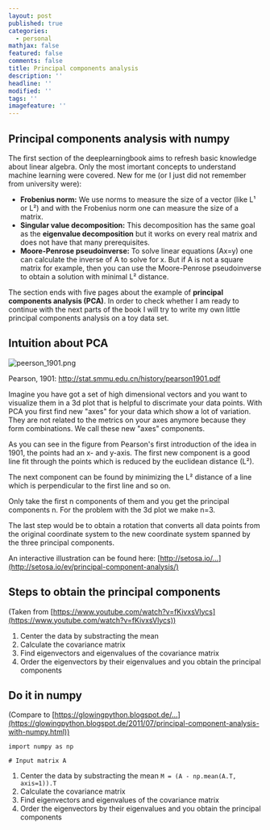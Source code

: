 ```yaml
---
layout: post
published: true
categories:
  - personal
mathjax: false
featured: false
comments: false
title: Principal components analysis
description: ''
headline: ''
modified: ''
tags: ''
imagefeature: ''
---
```

## Principal components analysis with numpy

The first section of the deeplearningbook aims to refresh basic knowledge about linear algebra.
Only the most imortant concepts to understand machine learning were covered. New for me (or I just did not remember from university were):

 - **Frobenius norm:** We use norms to measure the size of a vector (like L¹ or L²) and with the Frobenius norm one can measure the size of a matrix.
 - **Singular value decomposition:** This decomposition has the same goal as the **eigenvalue decomposition** but it works on every real matrix and does not have that many prerequisites.
 - **Moore-Penrose pseudoinverse:** To solve linear equations (Ax=y) one can calculate the inverse of A to solve for x. But if A is not a square matrix for example, then you can use the Moore-Penrose pseudoinverse to obtain a solution with minimal L² distance.

The section ends with five pages about the example of **principal components analysis (PCA)**. In order to check whether I am ready to continue with the next parts of the book I will try to write my own little principal components analysis on a toy data set.

## Intuition about PCA
![peerson_1901.png]({{site.baseurl}}/images/peerson_1901.png)

Pearson, 1901: http://stat.smmu.edu.cn/history/pearson1901.pdf

Imagine you have got a set of high dimensional vectors and you want to visualize them in a 3d plot that is helpful to discrimate your data points. With PCA you first find new "axes" for your data which show a lot of variation. They are not related to the metrics on your axes anymore because they form combinations. We call these new "axes" components.

As you can see in the figure from Pearson's first introduction of the idea in 1901, the points had an x- and y-axis. The first new component is a good line fit through the points which is reduced by the euclidean distance (L²).

The next component can be found by minimizing the L² distance of a line which is perpendicular to the first line and so on.

Only take the first n components of them and you get the principal components n. For the problem with the 3d plot we make n=3.

The last step would be to obtain a rotation that converts all data points from the original coordinate system to the new coordinate system spanned by the three principal components.

An interactive illustration can be found here: [http://setosa.io/...](http://setosa.io/ev/principal-component-analysis/)

## Steps to obtain the principal components

(Taken from [https://www.youtube.com/watch?v=fKivxsVlycs](https://www.youtube.com/watch?v=fKivxsVlycs))

1. Center the data by substracting the mean
2. Calculate the covariance matrix
3. Find eigenvectors and eigenvalues of the covariance matrix
4. Order the eigenvectors by their eigenvalues and you obtain the principal components

## Do it in numpy

(Compare to [https://glowingpython.blogspot.de/...](https://glowingpython.blogspot.de/2011/07/principal-component-analysis-with-numpy.html))

`import numpy as np`

`# Input matrix A`

1. Center the data by substracting the mean
   `M = (A - np.mean(A.T, axis=1)).T`
2. Calculate the covariance matrix
3. Find eigenvectors and eigenvalues of the covariance matrix
4. Order the eigenvectors by their eigenvalues and you obtain the principal components













